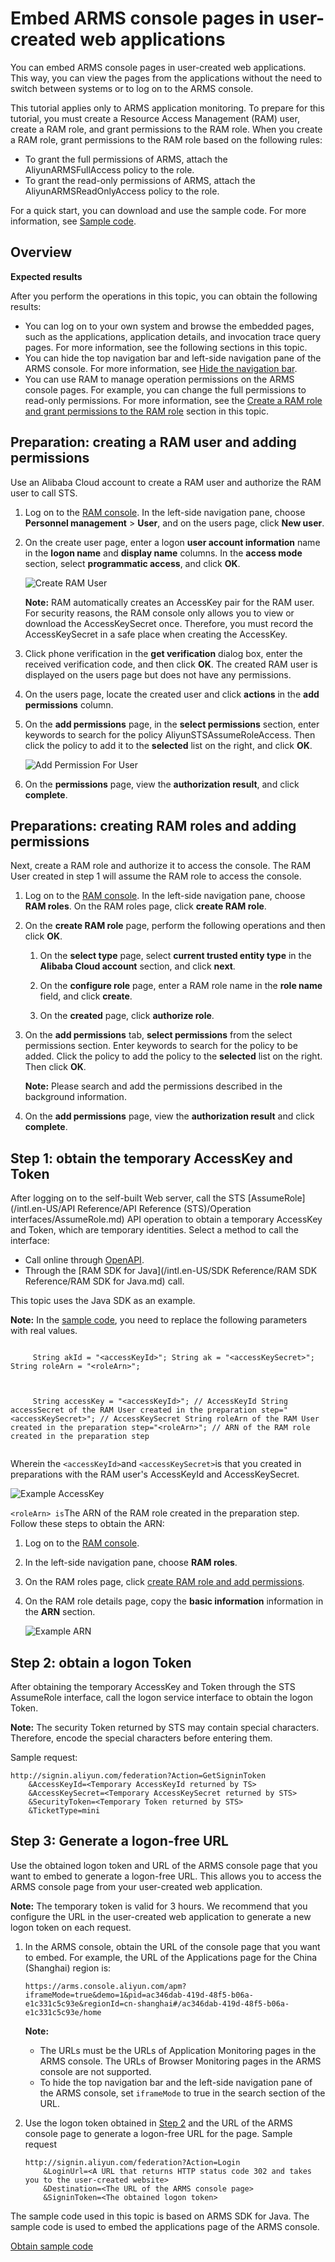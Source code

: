 # Embed ARMS console pages in user-created web applications

You can embed ARMS console pages in user-created web applications. This way, you can view the pages from the applications without the need to switch between systems or to log on to the ARMS console.

This tutorial applies only to ARMS application monitoring. To prepare for this tutorial, you must create a Resource Access Management \(RAM\) user, create a RAM role, and grant permissions to the RAM role. When you create a RAM role, grant permissions to the RAM role based on the following rules:

-   To grant the full permissions of ARMS, attach the AliyunARMSFullAccess policy to the role.
-   To grant the read-only permissions of ARMS, attach the AliyunARMSReadOnlyAccess policy to the role.

For a quick start, you can download and use the sample code. For more information, see [Sample code](https://aliware-images.oss-cn-hangzhou.aliyuncs.com/demo/ARMS/embedPage.zip).

## Overview

**Expected results**

After you perform the operations in this topic, you can obtain the following results:

-   You can log on to your own system and browse the embedded pages, such as the applications, application details, and invocation trace query pages. For more information, see the following sections in this topic.
-   You can hide the top navigation bar and left-side navigation pane of the ARMS console. For more information, see [Hide the navigation bar](#step_ejt_0s8_cjt).
-   You can use RAM to manage operation permissions on the ARMS console pages. For example, you can change the full permissions to read-only permissions. For more information, see the [Create a RAM role and grant permissions to the RAM role](#section_qcc_ejh_ix5) section in this topic.

## Preparation: creating a RAM user and adding permissions

Use an Alibaba Cloud account to create a RAM user and authorize the RAM user to call STS.

1.  Log on to the [RAM console](http://ram.console.aliyun.com). In the left-side navigation pane, choose **Personnel management** \> **User**, and on the users page, click **New user**.

2.  On the create user page, enter a logon **user account information** name in the **logon name** and **display name** columns. In the **access mode** section, select **programmatic access**, and click **OK**.

    ![Create RAM User](https://static-aliyun-doc.oss-accelerate.aliyuncs.com/assets/img/en-US/1744978061/p54440.png)

    **Note:** RAM automatically creates an AccessKey pair for the RAM user. For security reasons, the RAM console only allows you to view or download the AccessKeySecret once. Therefore, you must record the AccessKeySecret in a safe place when creating the AccessKey.

3.  Click phone verification in the **get verification** dialog box, enter the received verification code, and then click **OK**. The created RAM user is displayed on the users page but does not have any permissions.

4.  On the users page, locate the created user and click **actions** in the **add permissions** column.

5.  On the **add permissions** page, in the **select permissions** section, enter keywords to search for the policy AliyunSTSAssumeRoleAccess. Then click the policy to add it to the **selected** list on the right, and click **OK**.

    ![Add Permission For User](https://static-aliyun-doc.oss-accelerate.aliyuncs.com/assets/img/en-US/1744978061/p54441.png)

6.  On the **permissions** page, view the **authorization result**, and click **complete**.


## Preparations: creating RAM roles and adding permissions

Next, create a RAM role and authorize it to access the console. The RAM User created in step 1 will assume the RAM role to access the console.

1.  Log on to the [RAM console](http://ram.console.aliyun.com). In the left-side navigation pane, choose **RAM roles**. On the RAM roles page, click **create RAM role**.

2.  On the **create RAM role** page, perform the following operations and then click **OK**.

    1.  On the **select type** page, select **current trusted entity type** in the **Alibaba Cloud account** section, and click **next**.

    2.  On the **configure role** page, enter a RAM role name in the **role name** field, and click **create**.

    3.  On the **created** page, click **authorize role**.

3.  On the **add permissions** tab, **select permissions** from the select permissions section. Enter keywords to search for the policy to be added. Click the policy to add the policy to the **selected** list on the right. Then click **OK**.

    **Note:** Please search and add the permissions described in the background information.

4.  On the **add permissions** page, view the **authorization result** and click **complete**.


## Step 1: obtain the temporary AccessKey and Token

After logging on to the self-built Web server, call the STS [AssumeRole](/intl.en-US/API Reference/API Reference (STS)/Operation interfaces/AssumeRole.md) API operation to obtain a temporary AccessKey and Token, which are temporary identities. Select a method to call the interface:

-   Call online through [OpenAPI](https://api.aliyun.com/#/?product=Sts&api=AssumeRole).
-   Through the [RAM SDK for Java](/intl.en-US/SDK Reference/RAM SDK Reference/RAM SDK for Java.md) call.

This topic uses the Java SDK as an example.

**Note:** In the [sample code](https://aliware-images.oss-cn-hangzhou.aliyuncs.com/demo/ARMS/embedPage.zip), you need to replace the following parameters with real values.

```

     String akId = "<accessKeyId>"; String ak = "<accessKeySecret>"; String roleArn = "<roleArn>"; 
   
```

```

     String accessKey = "<accessKeyId>"; // AccessKeyId String accessSecret of the RAM User created in the preparation step="<accessKeySecret>"; // AccessKeySecret String roleArn of the RAM User created in the preparation step="<roleArn>"; // ARN of the RAM role created in the preparation step 
   
```

Wherein the `<accessKeyId>`and `<accessKeySecret>`is that you created in preparations with the RAM user's AccessKeyId and AccessKeySecret.

![Example AccessKey](https://static-aliyun-doc.oss-accelerate.aliyuncs.com/assets/img/en-US/1744978061/p54442.png)

`<roleArn> is`The ARN of the RAM role created in the preparation step. Follow these steps to obtain the ARN:

1.  Log on to the [RAM console](http://ram.console.aliyun.com).

2.  In the left-side navigation pane, choose **RAM roles**.

3.  On the RAM roles page, click [create RAM role and add permissions](https://www.alibabacloud.com/help/doc-detail/128573.htm?spm=a2o1z.12531199.0.0.13477e2c01mvaw#d7e1345).

4.  On the RAM role details page, copy the **basic information** information in the **ARN** section.

    ![Example ARN](https://static-aliyun-doc.oss-accelerate.aliyuncs.com/assets/img/en-US/1744978061/p54443.png)


## Step 2: obtain a logon Token

After obtaining the temporary AccessKey and Token through the STS AssumeRole interface, call the logon service interface to obtain the logon Token.

**Note:** The security Token returned by STS may contain special characters. Therefore, encode the special characters before entering them.

Sample request:

```
http://signin.aliyun.com/federation?Action=GetSigninToken
    &AccessKeyId=<Temporary AccessKeyId returned by TS>
    &AccessKeySecret=<Temporary AccessKeySecret returned by STS>
    &SecurityToken=<Temporary Token returned by STS>
    &TicketType=mini
```

## Step 3: Generate a logon-free URL

Use the obtained logon token and URL of the ARMS console page that you want to embed to generate a logon-free URL. This allows you to access the ARMS console page from your user-created web application.

**Note:** The temporary token is valid for 3 hours. We recommend that you configure the URL in the user-created web application to generate a new logon token on each request.

1.  In the ARMS console, obtain the URL of the console page that you want to embed. For example, the URL of the Applications page for the China \(Shanghai\) region is:

    ```
    https://arms.console.aliyun.com/apm?iframeMode=true&demo=1&pid=ac346dab-419d-48f5-b06a-e1c331c5c93e&regionId=cn-shanghai#/ac346dab-419d-48f5-b06a-e1c331c5c93e/home
    ```

    **Note:**

    -   The URLs must be the URLs of Application Monitoring pages in the ARMS console. The URLs of Browser Monitoring pages in the ARMS console are not supported.
    -   To hide the top navigation bar and the left-side navigation pane of the ARMS console, set `iframeMode` to true in the search section of the URL.
2.  Use the logon token obtained in [Step 2](#sc_step_2) and the URL of the ARMS console page to generate a logon-free URL for the page. Sample request

    ```
    http://signin.aliyun.com/federation?Action=Login
        &LoginUrl=<A URL that returns HTTP status code 302 and takes you to the user-created website>
        &Destination=<The URL of the ARMS console page>
        &SigninToken=<The obtained logon token>
    ```


The sample code used in this topic is based on ARMS SDK for Java. The sample code is used to embed the applications page of the ARMS console.

[Obtain sample code](https://aliware-images.oss-cn-hangzhou.aliyuncs.com/demo/ARMS/embedPage.zip)


